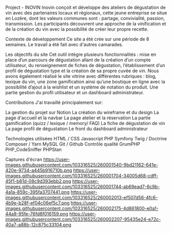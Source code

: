 Project - INOVIN
Inovin conçoit et développe des ateliers de dégustation de vin avec des partenaires locaux et régionaux, cette jeune entreprise se situe en Lozère, dont les valeurs communes sont : partage, convivialité, passion, transmission. Les participants découvrent une approche de la vinification et de la création du vin avec la possibilité de créer leur propre recette.

Contexte de développement
Ce site a été crée sur une période de 8 semaines. Le travail a été fait avec d'autres camarades.

Les objectifs du site
Cet outil intègre plusieurs fonctionnalités : mise en place d’un parcours de dégustation allant de la création d’un compte utilisateur, du renseignement de fiches de dégustation, l’établissement d’un profil de dégustation type et la création de sa propre cuvée de vin. Nous avons également réalisé le site vitrine avec différentes rubriques : blog, lexique du vin, une zone gamification ainsi qu’une boutique en ligne avec la possibilité d’ajout à la wishlist et un système de notation du produit. Une partie gestion du profil utilisateur et un dashboard administrateur.

Contributions
J'ai travaillé principalement sur:

La gestion du projet sur Notion
La création du wireframe et du design
La page d'accueil et la navbar
La page atelier et la réservation
La partie gamification (quizz / lexique / memory/ FAQ)
La fiche de dégustation de vin 
La page profil de dégustation 
Le front du dashboard administrateur

Technologies utilisées
HTML / CSS
Javascript
PHP
Symfony
Twig / Doctrine
Composer / Yarn
MySQL
Git / Github
Contrôle qualité
GrumPHP
PHP_CodeSniffer
PHPStan

Captures d'écran
https://user-images.githubusercontent.com/103316525/260001540-9bd21162-641e-420e-9734-a445b916710b.png
https://user-images.githubusercontent.com/103316525/260001704-34005d68-cdff-45f1-b81d-08c9d393ebb2.png
https://user-images.githubusercontent.com/103316525/260001744-ab69ead7-6c9b-4a1a-859c-395fa3707441.png
https://user-images.githubusercontent.com/103316525/260002013-ef507d56-4fc6-4b9e-b28f-ef04c06ef5c7.png
https://user-images.githubusercontent.com/103316525/260002175-4d861800-e0a1-44a8-95fe-76fd8f016159.png
https://user-images.githubusercontent.com/103316525/260002207-95435e24-e72c-40a7-a88b-12c875c33104.png
